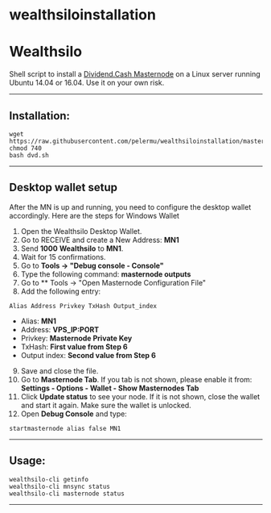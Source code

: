 # wealthsiloinstallation
# Wealthsilo
Shell script to install a [Dividend.Cash Masternode](https://dividend.cash/) on a Linux server running Ubuntu 14.04 or 16.04. Use it on your own risk.

***
## Installation:
```
wget https://raw.githubusercontent.com/pelermu/wealthsiloinstallation/master/install.sh
chmod 740
bash dvd.sh
```
***

## Desktop wallet setup

After the MN is up and running, you need to configure the desktop wallet accordingly. Here are the steps for Windows Wallet
1. Open the Wealthsilo Desktop Wallet.
2. Go to RECEIVE and create a New Address: **MN1**
3. Send **1000** **Wealthsilo** to **MN1**.
4. Wait for 15 confirmations.
5. Go to **Tools -> "Debug console - Console"**
6. Type the following command: **masternode outputs**
7. Go to  ** Tools -> "Open Masternode Configuration File"
8. Add the following entry:
```
Alias Address Privkey TxHash Output_index
```
* Alias: **MN1**
* Address: **VPS_IP:PORT**
* Privkey: **Masternode Private Key**
* TxHash: **First value from Step 6**
* Output index:  **Second value from Step 6**
9. Save and close the file.
10. Go to **Masternode Tab**. If you tab is not shown, please enable it from: **Settings - Options - Wallet - Show Masternodes Tab**
11. Click **Update status** to see your node. If it is not shown, close the wallet and start it again. Make sure the wallet is unlocked.
12. Open **Debug Console** and type:
```
startmasternode alias false MN1
```
***

## Usage:
```
wealthsilo-cli getinfo
wealthsilo-cli mnsync status
wealthsilo-cli masternode status
```

***
